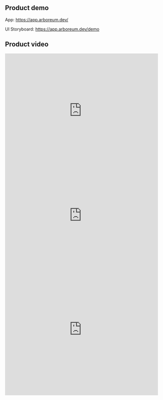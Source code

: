 ## Product demo

App: https://app.arboreum.dev/

UI Storyboard: https://app.arboreum.dev/demo

## Product video

<div style="position: relative; padding-bottom: 74.68879668049793%; height: 0;"><iframe src="https://www.loom.com/embed/168a4ff3ca40426ebed88744516ee6f2" frameborder="0" webkitallowfullscreen mozallowfullscreen allowfullscreen style="position: absolute; top: 0; left: 0; width: 100%; height: 100%;"></iframe></div>

<div style="position: relative; padding-bottom: 62.5%; height: 0;"><iframe src="https://www.loom.com/embed/a2a8cc4afb26413ba6dc577b23ea5b9a" frameborder="0" webkitallowfullscreen mozallowfullscreen allowfullscreen style="position: absolute; top: 0; left: 0; width: 100%; height: 100%;"></iframe></div>

<div style="position: relative; padding-bottom: 86.74698795180724%; height: 0;"><iframe src="https://www.loom.com/embed/d3715d07a0dc41bead3b66cb2f655a4b" frameborder="0" webkitallowfullscreen mozallowfullscreen allowfullscreen style="position: absolute; top: 0; left: 0; width: 100%; height: 100%;"></iframe></div>
